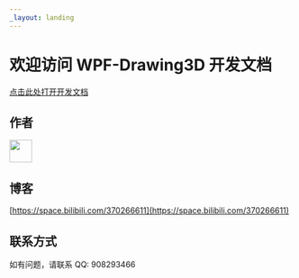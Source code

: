 ```yaml
---
_layout: landing
---
```


# 欢迎访问 **WPF-Drawing3D** 开发文档

[点击此处打开开发文档](https://hebiangu.github.io/WPF-Drawing3D-Docs/api/H.Iocable.html)


## 作者
<a href="https://github.com/HeBianGu" target="_blank"><img style="height:auto;" alt="" width="40" height="40" class="avatar avatar-user width-full border color-bg-default" src="https://avatars.githubusercontent.com/u/20257332?v=4"></a>

## 博客
[https://space.bilibili.com/370266611](https://space.bilibili.com/370266611)

## 联系方式
如有问题，请联系 QQ: 908293466
